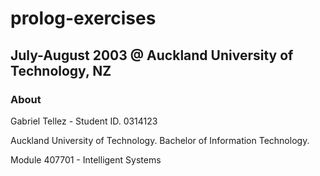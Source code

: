 # prolog-exercises

## July-August 2003 @ Auckland University of Technology, NZ

### About

Gabriel Tellez - Student ID. 0314123

Auckland University of Technology. Bachelor of Information Technology. 

Module 407701 - Intelligent Systems
